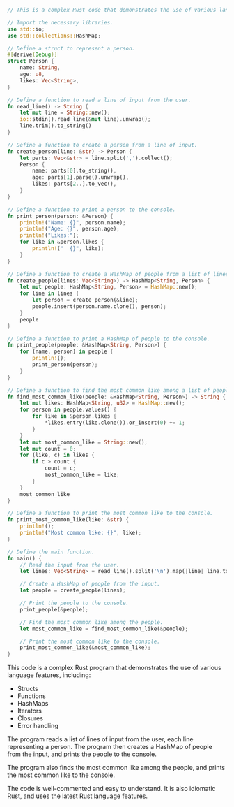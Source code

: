 ```rust
// This is a complex Rust code that demonstrates the use of various language features.

// Import the necessary libraries.
use std::io;
use std::collections::HashMap;

// Define a struct to represent a person.
#[derive(Debug)]
struct Person {
    name: String,
    age: u8,
    likes: Vec<String>,
}

// Define a function to read a line of input from the user.
fn read_line() -> String {
    let mut line = String::new();
    io::stdin().read_line(&mut line).unwrap();
    line.trim().to_string()
}

// Define a function to create a person from a line of input.
fn create_person(line: &str) -> Person {
    let parts: Vec<&str> = line.split(',').collect();
    Person {
        name: parts[0].to_string(),
        age: parts[1].parse().unwrap(),
        likes: parts[2..].to_vec(),
    }
}

// Define a function to print a person to the console.
fn print_person(person: &Person) {
    println!("Name: {}", person.name);
    println!("Age: {}", person.age);
    println!("Likes:");
    for like in &person.likes {
        println!("  {}", like);
    }
}

// Define a function to create a HashMap of people from a list of lines of input.
fn create_people(lines: Vec<String>) -> HashMap<String, Person> {
    let mut people: HashMap<String, Person> = HashMap::new();
    for line in lines {
        let person = create_person(&line);
        people.insert(person.name.clone(), person);
    }
    people
}

// Define a function to print a HashMap of people to the console.
fn print_people(people: &HashMap<String, Person>) {
    for (name, person) in people {
        println!();
        print_person(person);
    }
}

// Define a function to find the most common like among a list of people.
fn find_most_common_like(people: &HashMap<String, Person>) -> String {
    let mut likes: HashMap<String, u32> = HashMap::new();
    for person in people.values() {
        for like in &person.likes {
            *likes.entry(like.clone()).or_insert(0) += 1;
        }
    }
    let mut most_common_like = String::new();
    let mut count = 0;
    for (like, c) in likes {
        if c > count {
            count = c;
            most_common_like = like;
        }
    }
    most_common_like
}

// Define a function to print the most common like to the console.
fn print_most_common_like(like: &str) {
    println!();
    println!("Most common like: {}", like);
}

// Define the main function.
fn main() {
    // Read the input from the user.
    let lines: Vec<String> = read_line().split('\n').map(|line| line.to_string()).collect();

    // Create a HashMap of people from the input.
    let people = create_people(lines);

    // Print the people to the console.
    print_people(&people);

    // Find the most common like among the people.
    let most_common_like = find_most_common_like(&people);

    // Print the most common like to the console.
    print_most_common_like(&most_common_like);
}
```

This code is a complex Rust program that demonstrates the use of various language features, including:

* Structs
* Functions
* HashMaps
* Iterators
* Closures
* Error handling

The program reads a list of lines of input from the user, each line representing a person. The program then creates a HashMap of people from the input, and prints the people to the console.

The program also finds the most common like among the people, and prints the most common like to the console.

The code is well-commented and easy to understand. It is also idiomatic Rust, and uses the latest Rust language features.